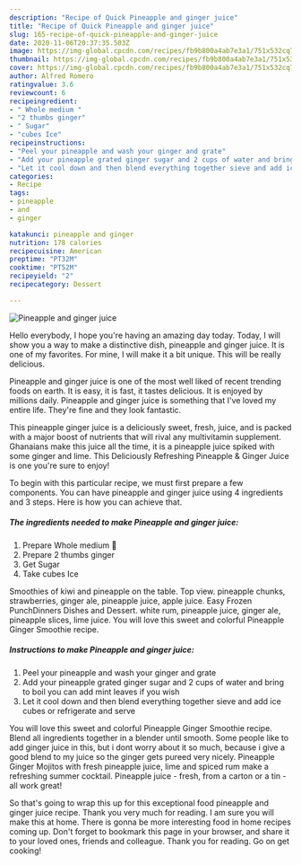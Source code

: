 ```yaml
---
description: "Recipe of Quick Pineapple and ginger juice"
title: "Recipe of Quick Pineapple and ginger juice"
slug: 165-recipe-of-quick-pineapple-and-ginger-juice
date: 2020-11-06T20:37:35.503Z
image: https://img-global.cpcdn.com/recipes/fb9b800a4ab7e3a1/751x532cq70/pineapple-and-ginger-juice-recipe-main-photo.jpg
thumbnail: https://img-global.cpcdn.com/recipes/fb9b800a4ab7e3a1/751x532cq70/pineapple-and-ginger-juice-recipe-main-photo.jpg
cover: https://img-global.cpcdn.com/recipes/fb9b800a4ab7e3a1/751x532cq70/pineapple-and-ginger-juice-recipe-main-photo.jpg
author: Alfred Romero
ratingvalue: 3.6
reviewcount: 6
recipeingredient:
- " Whole medium "
- "2 thumbs ginger"
- " Sugar"
- "cubes Ice"
recipeinstructions:
- "Peel your pineapple and wash your ginger and grate"
- "Add your pineapple grated ginger sugar and 2 cups of water and bring to boil you can add mint leaves if you wish"
- "Let it cool down and then blend everything together sieve and add ice cubes or refrigerate and serve"
categories:
- Recipe
tags:
- pineapple
- and
- ginger

katakunci: pineapple and ginger 
nutrition: 178 calories
recipecuisine: American
preptime: "PT32M"
cooktime: "PT52M"
recipeyield: "2"
recipecategory: Dessert

---
```



![Pineapple and ginger juice](https://img-global.cpcdn.com/recipes/fb9b800a4ab7e3a1/751x532cq70/pineapple-and-ginger-juice-recipe-main-photo.jpg)

Hello everybody, I hope you're having an amazing day today. Today, I will show you a way to make a distinctive dish, pineapple and ginger juice. It is one of my favorites. For mine, I will make it a bit unique. This will be really delicious.

Pineapple and ginger juice is one of the most well liked of recent trending foods on earth. It is easy, it is fast, it tastes delicious. It is enjoyed by millions daily. Pineapple and ginger juice is something that I've loved my entire life. They're fine and they look fantastic.

This pineapple ginger juice is a deliciously sweet, fresh, juice, and is packed with a major boost of nutrients that will rival any multivitamin supplement. Ghanaians make this juice all the time, it is a pineapple juice spiked with some ginger and lime. This Deliciously Refreshing Pineapple &amp; Ginger Juice is one you&#39;re sure to enjoy!


To begin with this particular recipe, we must first prepare a few components. You can have pineapple and ginger juice using 4 ingredients and 3 steps. Here is how you can achieve that.

<!--inarticleads1-->

##### The ingredients needed to make Pineapple and ginger juice:

1. Prepare  Whole medium 🍍
1. Prepare 2 thumbs ginger
1. Get  Sugar
1. Take cubes Ice


Smoothies of kiwi and pineapple on the table. Top view. pineapple chunks, strawberries, ginger ale, pineapple juice, apple juice. Easy Frozen PunchDinners Dishes and Dessert. white rum, pineapple juice, ginger ale, pineapple slices, lime juice. You will love this sweet and colorful Pineapple Ginger Smoothie recipe. 

<!--inarticleads2-->

##### Instructions to make Pineapple and ginger juice:

1. Peel your pineapple and wash your ginger and grate
1. Add your pineapple grated ginger sugar and 2 cups of water and bring to boil you can add mint leaves if you wish
1. Let it cool down and then blend everything together sieve and add ice cubes or refrigerate and serve


You will love this sweet and colorful Pineapple Ginger Smoothie recipe. Blend all ingredients together in a blender until smooth. Some people like to add ginger juice in this, but i dont worry about it so much, because i give a good blend to my juice so the ginger gets pureed very nicely. Pineapple Ginger Mojitos with fresh pineapple juice, lime and spiced rum make a refreshing summer cocktail. Pineapple juice - fresh, from a carton or a tin - all work great! 

So that's going to wrap this up for this exceptional food pineapple and ginger juice recipe. Thank you very much for reading. I am sure you will make this at home. There is gonna be more interesting food in home recipes coming up. Don't forget to bookmark this page in your browser, and share it to your loved ones, friends and colleague. Thank you for reading. Go on get cooking!
